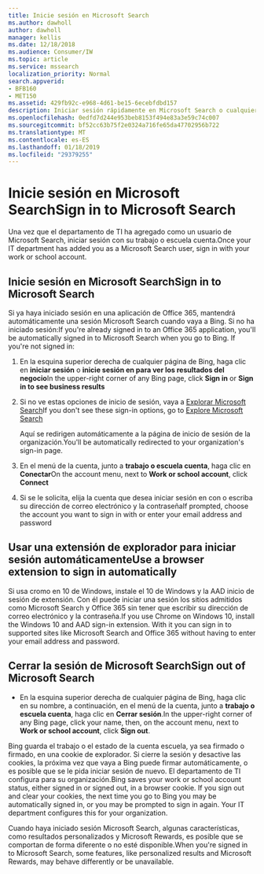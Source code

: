 ```yaml
---
title: Inicie sesión en Microsoft Search
ms.author: dawholl
author: dawholl
manager: kellis
ms.date: 12/18/2018
ms.audience: Consumer/IW
ms.topic: article
ms.service: mssearch
localization_priority: Normal
search.appverid:
- BFB160
- MET150
ms.assetid: 429fb92c-e968-4d61-be15-6ecebfdbd157
description: Iniciar sesión rápidamente en Microsoft Search o cualquier aplicación de Office 365 con una cuenta de trabajo o escuela
ms.openlocfilehash: 0edfd7d244e953beb8153f494e83a3e59c74c007
ms.sourcegitcommit: bf52cc63b75f2e0324a716fe65da47702956b722
ms.translationtype: MT
ms.contentlocale: es-ES
ms.lasthandoff: 01/18/2019
ms.locfileid: "29379255"
---
```

# <a name="sign-in-to-microsoft-search"></a><span data-ttu-id="f3fe6-103">Inicie sesión en Microsoft Search</span><span class="sxs-lookup"><span data-stu-id="f3fe6-103">Sign in to Microsoft Search</span></span>

<span data-ttu-id="f3fe6-104">Una vez que el departamento de TI ha agregado como un usuario de Microsoft Search, iniciar sesión con su trabajo o escuela cuenta.</span><span class="sxs-lookup"><span data-stu-id="f3fe6-104">Once your IT department has added you as a Microsoft Search user, sign in with your work or school account.</span></span>
  
## <a name="sign-in-to-microsoft-search"></a><span data-ttu-id="f3fe6-105">Inicie sesión en Microsoft Search</span><span class="sxs-lookup"><span data-stu-id="f3fe6-105">Sign in to Microsoft Search</span></span>

<span data-ttu-id="f3fe6-p101">Si ya haya iniciado sesión en una aplicación de Office 365, mantendrá automáticamente una sesión Microsoft Search cuando vaya a Bing. Si no ha iniciado sesión:</span><span class="sxs-lookup"><span data-stu-id="f3fe6-p101">If you're already signed in to an Office 365 application, you'll be automatically signed in to Microsoft Search when you go to Bing. If you're not signed in:</span></span>
  
1. <span data-ttu-id="f3fe6-108">En la esquina superior derecha de cualquier página de Bing, haga clic en **iniciar sesión** o **inicie sesión en para ver los resultados del negocio**</span><span class="sxs-lookup"><span data-stu-id="f3fe6-108">In the upper-right corner of any Bing page, click **Sign in** or **Sign in to see business results**</span></span>
    
2. <span data-ttu-id="f3fe6-109">Si no ve estas opciones de inicio de sesión, vaya a [Explorar Microsoft Search](https://www.bing.com/business/explore)</span><span class="sxs-lookup"><span data-stu-id="f3fe6-109">If you don't see these sign-in options, go to [Explore Microsoft Search](https://www.bing.com/business/explore)</span></span>
    
    <span data-ttu-id="f3fe6-110">Aquí se redirigen automáticamente a la página de inicio de sesión de la organización.</span><span class="sxs-lookup"><span data-stu-id="f3fe6-110">You'll be automatically redirected to your organization's sign-in page.</span></span>
    
3. <span data-ttu-id="f3fe6-111">En el menú de la cuenta, junto a **trabajo o escuela cuenta**, haga clic en **Conectar**</span><span class="sxs-lookup"><span data-stu-id="f3fe6-111">On the account menu, next to **Work or school account**, click **Connect**</span></span>
    
4. <span data-ttu-id="f3fe6-112">Si se le solicita, elija la cuenta que desea iniciar sesión en con o escriba su dirección de correo electrónico y la contraseña</span><span class="sxs-lookup"><span data-stu-id="f3fe6-112">If prompted, choose the account you want to sign in with or enter your email address and password</span></span>
    
## <a name="use-a-browser-extension-to-sign-in-automatically"></a><span data-ttu-id="f3fe6-113">Usar una extensión de explorador para iniciar sesión automáticamente</span><span class="sxs-lookup"><span data-stu-id="f3fe6-113">Use a browser extension to sign in automatically</span></span>

<span data-ttu-id="f3fe6-p102">Si usa cromo en 10 de Windows, instale el 10 de Windows y la AAD inicio de sesión de extensión. Con él puede iniciar una sesión los sitios admitidos como Microsoft Search y Office 365 sin tener que escribir su dirección de correo electrónico y la contraseña.</span><span class="sxs-lookup"><span data-stu-id="f3fe6-p102">If you use Chrome on Windows 10, install the Windows 10 and AAD sign-in extension. With it you can sign in to supported sites like Microsoft Search and Office 365 without having to enter your email address and password.</span></span>
  
## <a name="sign-out-of-microsoft-search"></a><span data-ttu-id="f3fe6-116">Cerrar la sesión de Microsoft Search</span><span class="sxs-lookup"><span data-stu-id="f3fe6-116">Sign out of Microsoft Search</span></span>

- <span data-ttu-id="f3fe6-117">En la esquina superior derecha de cualquier página de Bing, haga clic en su nombre, a continuación, en el menú de la cuenta, junto a **trabajo o escuela cuenta**, haga clic en **Cerrar sesión**.</span><span class="sxs-lookup"><span data-stu-id="f3fe6-117">In the upper-right corner of any Bing page, click your name, then, on the account menu, next to **Work or school account**, click **Sign out**.</span></span>
    
<span data-ttu-id="f3fe6-p103">Bing guarda el trabajo o el estado de la cuenta escuela, ya sea firmado o firmado, en una cookie de explorador. Si cierre la sesión y desactive las cookies, la próxima vez que vaya a Bing puede firmar automáticamente, o es posible que se le pida iniciar sesión de nuevo. El departamento de TI configura para su organización.</span><span class="sxs-lookup"><span data-stu-id="f3fe6-p103">Bing saves your work or school account status, either signed in or signed out, in a browser cookie. If you sign out and clear your cookies, the next time you go to Bing you may be automatically signed in, or you may be prompted to sign in again. Your IT department configures this for your organization.</span></span>
  
<span data-ttu-id="f3fe6-121">Cuando haya iniciado sesión Microsoft Search, algunas características, como resultados personalizados y Microsoft Rewards, es posible que se comportan de forma diferente o no esté disponible.</span><span class="sxs-lookup"><span data-stu-id="f3fe6-121">When you're signed in to Microsoft Search, some features, like personalized results and Microsoft Rewards, may behave differently or be unavailable.</span></span>

  


